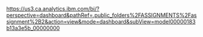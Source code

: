 https://us3.ca.analytics.ibm.com/bi/?perspective=dashboard&pathRef=.public_folders%2FASSIGNMENTS%2Fassignment%2B2&action=view&mode=dashboard&subView=model00000183b13a3e5b_00000000
